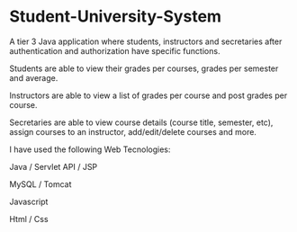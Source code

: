 # Student-University-System
A tier 3 Java application where students, instructors and secretaries after authentication and authorization 
have specific functions.

Students are able to view their grades per courses, grades per semester and average.

Instructors are able to view a list of grades per course and post grades per course.

Secretaries are able to view course details (course title, semester, etc), assign courses to an instructor,
add/edit/delete courses and more.

I have used the following Web Tecnologies:

Java / Servlet API / JSP

MySQL / Tomcat

Javascript 

Html / Css


